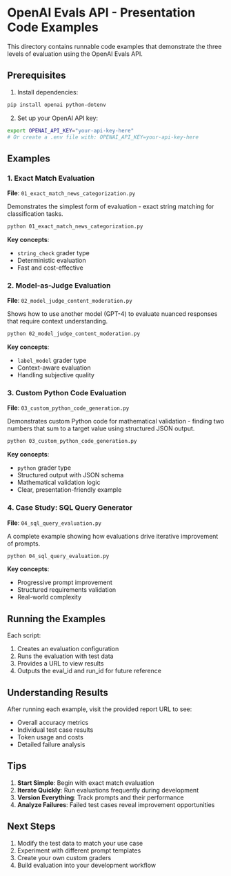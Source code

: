 # OpenAI Evals API - Presentation Code Examples

This directory contains runnable code examples that demonstrate the three levels of evaluation using the OpenAI Evals API.

## Prerequisites

1. Install dependencies:
```bash
pip install openai python-dotenv
```

2. Set up your OpenAI API key:
```bash
export OPENAI_API_KEY="your-api-key-here"
# Or create a .env file with: OPENAI_API_KEY=your-api-key-here
```

## Examples

### 1. Exact Match Evaluation
**File**: `01_exact_match_news_categorization.py`

Demonstrates the simplest form of evaluation - exact string matching for classification tasks.

```bash
python 01_exact_match_news_categorization.py
```

**Key concepts**:
- `string_check` grader type
- Deterministic evaluation
- Fast and cost-effective

### 2. Model-as-Judge Evaluation
**File**: `02_model_judge_content_moderation.py`

Shows how to use another model (GPT-4) to evaluate nuanced responses that require context understanding.

```bash
python 02_model_judge_content_moderation.py
```

**Key concepts**:
- `label_model` grader type
- Context-aware evaluation
- Handling subjective quality

### 3. Custom Python Code Evaluation
**File**: `03_custom_python_code_generation.py`

Demonstrates custom Python code for mathematical validation - finding two numbers that sum to a target value using structured JSON output.

```bash
python 03_custom_python_code_generation.py
```

**Key concepts**:
- `python` grader type
- Structured output with JSON schema
- Mathematical validation logic
- Clear, presentation-friendly example

### 4. Case Study: SQL Query Generator
**File**: `04_sql_query_evaluation.py`

A complete example showing how evaluations drive iterative improvement of prompts.

```bash
python 04_sql_query_evaluation.py
```

**Key concepts**:
- Progressive prompt improvement
- Structured requirements validation
- Real-world complexity

## Running the Examples

Each script:
1. Creates an evaluation configuration
2. Runs the evaluation with test data
3. Provides a URL to view results
4. Outputs the eval_id and run_id for future reference

## Understanding Results

After running each example, visit the provided report URL to see:
- Overall accuracy metrics
- Individual test case results
- Token usage and costs
- Detailed failure analysis

## Tips

1. **Start Simple**: Begin with exact match evaluation
2. **Iterate Quickly**: Run evaluations frequently during development
3. **Version Everything**: Track prompts and their performance
4. **Analyze Failures**: Failed test cases reveal improvement opportunities

## Next Steps

1. Modify the test data to match your use case
2. Experiment with different prompt templates
3. Create your own custom graders
4. Build evaluation into your development workflow